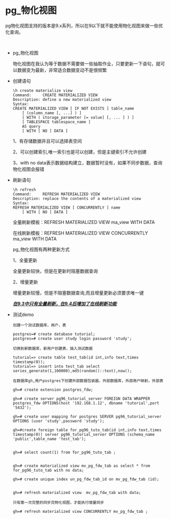# pg_物化视图



​	pg物化视图支持的版本是9.x系列，所以在9以下就不能使用物化视图来做一些﻿优化查询。

​	

- pg_物化视图

  物化视图在我认为等于数据不需要做一些抽取作业，只要更新一下语句，就可以数据变为最新，非常适合数据变动不是很频繁

- 创建语句

  ```
  \h create materialize view
  Command:     CREATE MATERIALIZED VIEW
  Description: define a new materialized view
  Syntax:
  CREATE MATERIALIZED VIEW [ IF NOT EXISTS ] table_name
      [ (column_name [, ...] ) ]
      [ WITH ( storage_parameter [= value] [, ... ] ) ]
      [ TABLESPACE tablespace_name ]
      AS query
      [ WITH [ NO ] DATA ]
  
  ```

  

  1、有存储数据并且可以选择表空间

  

  2、可以创建索引,唯一索引也是可以创建，但是主键索引不允许创建

  

  3、with no data表示数据结构建立，数据暂时没有，如果不同步数据，查询物化视图会报错

  

- 刷新语句

  ```
  \h refresh
  Command:     REFRESH MATERIALIZED VIEW
  Description: replace the contents of a materialized view
  Syntax:
  REFRESH MATERIALIZED VIEW [ CONCURRENTLY ] name
      [ WITH [ NO ] DATA ]
  ```

  

  全量刷新模板：REFRESH MATERIALIZED VIEW ma_view WITH DATA

  

  在线刷新模板：REFRESH MATERIALIZED VIEW CONCURRENTLY  ma_view WITH DATA

  

  pg_物化视图有两种更新方式

  

  1、全量更新

  

  全量更新较快，但是在更新时阻塞数据查询

  

  2、增量更新

  

  增量更新较慢，但是不阻塞数据查询,而且增量更新必须要求唯一键

  

  ***<u>在9.3中只有全量刷新，在9.4后增加了在线刷新功能</u>***

- 测试demo

  ```
  创建一个测试数据库，用户，表
  
  postgres=# create database tutorial;
  postgres=# create user study login password 'study';
  
  切换到新数据库，新用户创建表，插入测试数据
  
  tutorial=> create table test_tab(id int,info text,times timestamp(0));
  tutorial=> insert into test_tab select series_generate(1,100000),md5(random()::text),now();
  
  在数据库gh,用户postgres下创建外部数据包装器，外部数据库，外部用户映射，外部表
  
  gh=# create extension postgres_fdw;
  
  gh=# create server pg96_tutorial_server FOREIGN DATA WRAPPER postgres_fdw OPTIONS(host '192.168.1.12', dbname 'tutorial',port '5432');
  
  gh=# create user mapping for postgres SERVER pg96_tutorial_server OPTIONS (user 'study',password 'study');
  
  gh=#create foreign table for_pg96_tuto_tab(id int,info text,times timestamp(0)) server pg96_tutorial_server OPTIONS (schema_name 'public',table_name 'test_tab');
  
  
  gh=# select count(1) from for_pg96_tuto_tab ;
  
  
  gh=# create materialized view mv_pg_fdw_tab as select * from for_pg96_tuto_tab with no data;
  
  gh=# create unique index un_pg_fdw_tab_id on mv_pg_fdw_tab (id);
  
  
  gh=# refresh materialized view  mv_pg_fdw_tab with data;
  
  只有第一次完整的同步完物化视图，才能执行增量同步
  
  gh=# refresh materialized view CONCURRENTLY mv_pg_fdw_tab ;
  
  
  ```

  

  ​	










